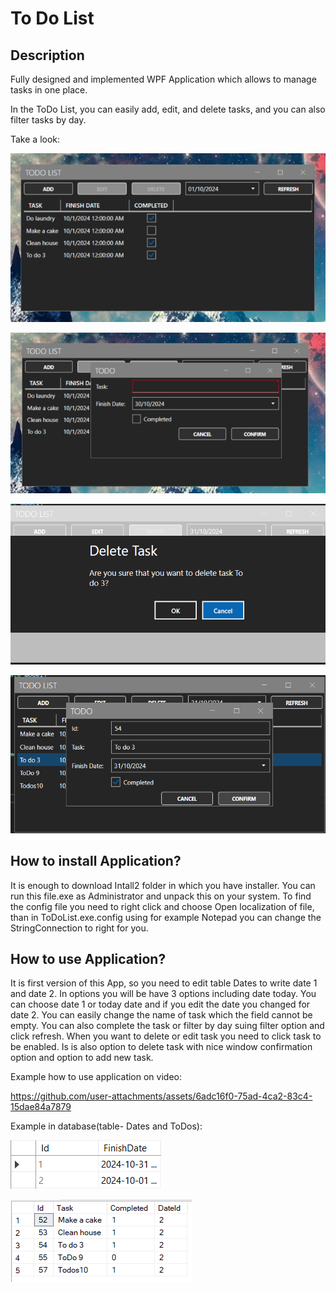 # To Do List

## Description
Fully designed and implemented WPF Application which allows to manage tasks in one place. 

In the ToDo List, you can easily add, edit, and delete tasks, and you can also filter tasks by day.

Take a look:

![alt text](https://github.com/ursgol/ToDoList/blob/master/ToDoList/Images/Screenshot_1.png)


![alt text](https://github.com/ursgol/ToDoList/blob/master/ToDoList/Images/Screenshot_3.png)

![alt text](https://github.com/ursgol/ToDoList/blob/master/ToDoList/Images/Screenshot_5.png)

![alt text](https://github.com/ursgol/ToDoList/blob/master/ToDoList/Images/Screenshot_6.png)


## How to install Application?

It is enough to download Intall2 folder in which you have installer. You can run this file.exe as Administrator and unpack this on your system.
To find the config file you need to right click and choose Open localization of file, than in ToDoList.exe.config using for example Notepad you can change the StringConnection to right for you.

## How to use Application?
It is first version of this App, so you need to edit table Dates to write date 1 and date 2. In options you will be have 3 options including date today. You can choose date 1 or today date and if you edit the date you changed for date 2. You can easily change the name of task which the field cannot be empty. You can also complete the task or filter by day suing filter option and click refresh. When you want to delete or edit task you need to click task to be enabled. Is is also option to delete task with nice window confirmation option and option to add new task.

Example how to use application on video:

https://github.com/user-attachments/assets/6adc16f0-75ad-4ca2-83c4-15dae84a7879

Example in database(table- Dates and ToDos):

![alt text](https://github.com/ursgol/ToDoList/blob/master/ToDoList/Images/dates.png)

![alt text](https://github.com/ursgol/ToDoList/blob/master/ToDoList/Images/Screenshot_2.png)
